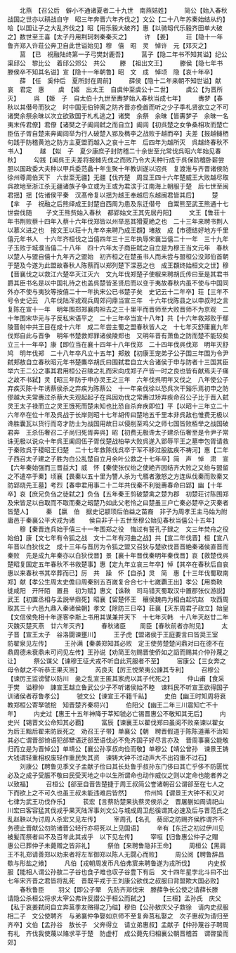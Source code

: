 <!-- { "loadSidebar": true } -->
　　北燕　【召公后　僻小不通诸夏者二十九世　南燕姞姓】
　　简公【始入春秋　战国之世亦以耕战自守　昭三年奔晋六年齐伐之】文公【二十八年苏秦始结从约】哙【以国让子之大乱齐伐之】昭【用乐毅大破齐】惠【以骑刼代乐毅齐田单大破之】数世至王喜【太子丹用荆轲刺秦秦灭之】
　　许　【姜】
　　荘【隐十一年鲁齐郑入许荘公奔卫自此世谥始见】穆　僖　昭　灵　悼许　元【邓灭之】
　　莒　【已　祝融陆终第一子弓樊封鹿吾】
　　莒子【隐二年书不知其谥】纪公　渠邱公　黎比公　着邱公郊公　共公
　　滕　【祖出文王】
　　滕侯【隐七年书滕侯卒不知其名谥】宣【隐十一年朝鲁】昭　文　成　悼顷　隐【哀十年卒】
　　薛　【任　奚仲后　夏所封在周前】
　　薛侯【隐十二年来朝不知世谥】献　哀　君定　惠
　　虞　【姬　出太王　自虞仲至虞公十二世】
　　虞公【为晋所灭】
　　呉　【姫　子　自太伯十九世至夀梦始入春秋当成七年】
　　夀梦【春秋以其僣号而狄之　时中国无伯钟离之防齐晋亦俛首而听之少子季札贤欲立之不可诸樊余祭余昧以次立欲致国于札札逃之】诸樊　余祭　余昧【皆夀梦子　余昧一名夷末传君僚】君僚【诸樊之子阖闾弑之而自立】阖闾【初呉楚之女争桑相攻而楚亡臣伍子胥自楚来奔阖闾举为行人破楚入郢及檇李之战败于越而卒】夫差【报越雠栖句践于防稽黄池之防方主夏盟而越入之哀十三年　后四年为越所灭　呉越终春秋不书人】
　　越　【姒　子　夏少康庶子封防稽二十余世至允常伐呉昭六年始见春秋】
　　勾践【闻呉王夫差将报雠先伐之而败乃令大夫种行成于呉保防稽卧薪尝胆以国政委大夫种以甲兵委范蠡十年生聚十年教训遂以沼呉　复渡淮与齐晋诸侯防徐州尊周伯天下　六世至无疆】无疆【伐齐楚　周显王四十六年楚威王大败越尽取呉故地至浙江杀无疆诸族子争立或为王或为君滨于江南海上朝服于楚　后七世至闽君揺】揺【佐诸侯平秦　汉髙帝复以揺为越王奉越后东越闽君皆其后】
　　楚　【芈　子　祝融之后熊绎成王封楚自西周为患及东迁僣号　自鬻熊至武王熊通十七世尝伐随
　　子文王熊赀始入春秋　都郢始文王其先居丹阳】
　　文王【鲁荘十年书荆败蔡十四年入蔡十六年伐郑皆以州举恶其猾夏絶之也　二十三年来聘书荆人以慕义进之也　按文王以荘十九年卒来聘乃成王頵】堵敖　成【市德结好地方千里　僖元年书人　十六年齐桓伐之当僖四年三十三年执辱宋襄当僖二十一年　三十九年子玉败于城濮当僖二十八年　四十六年太子商臣弑之自立是为穆王当文元年　春秋以楚人与盟自僖十九年齐之盟始　初齐桓之在楚虽书人而未尝与盟桓公没郑伯首朝于楚及今遂为此盟故春秋人陈蔡而以郑列楚下深恶之也　成王頵终始桓文之世】穆【晋襄伐之以救江六楚卒灭江灭六　文九年伐郑楚子使椒来聘胡氏传曰至是其君书爵其臣书名是以中国礼待之也盖呉楚皆圣贤后而以变于夷故春秋内虽不使与中国同外亦不使与夷狄等按僖二十一年执宋公已书楚子矣　史记云十二年卒】荘【三年不号令史记云　八年伐陆浑戎观兵周郊问鼎当宣三年　十六年伐陈县之以申叔时之言复陈在宣十一年　明年围郑郑襄肉袒去之三十里平而晋师至大败晋师不为京观　二十年围宋华元与子反私宋语平之　二十三年卒当宣十八年】共【十六年救郑败于鄢陵晋射中共王目在成十六年　成二年尝主蜀之盟春秋皆人之　十七年灭舒庸襄九年伐郑自此与晋争　明年书楚救郑罪诸侯陵郑也　又明年晋有萧鱼之防而楚不能较矣　立三十一年卒】康【即位当在襄十四年十八年伐郑　二十四年伐呉伐郑　明年灭舒鸠　明年伐郑　二十八年卒凡立十五年】郏敖【初康王宠弟子公子围三年围为令尹弑郏敖自立春秋昭元年书楚麋卒胡氏曰围弑君自立大合诸侯于申与防者十三国其臣举六王二公之事其君用桓公召陵之礼而宋向戌郑子产皆一时之良也皆有献焉夫子痛之故不书弑】灵【昭三年防于申亦灵王之三年　六年伐呉明年又伐之　八年使公子弃疾灭陈十年诱蔡侯杀之弃疾为陈蔡公　十一年亲伐徐以恐呉次干谿乐焉初申之防僇越大夫常夀过杀蔡大夫观起起子在呉因劝伐之常夀过矫弃疾命召公子比于晋入弑灵王太子禄而立之灵王饿死而楚未知也比恐自杀弃疾即位】平【以昭十三年立二十六年卒在位十年及呉战于长岸则昭十七年胡传曰楚地五千里本非呉敌也惟费无极以谗胜囊瓦以货行而竒才防士为战国用故日以侵削至鸡父之师七国皆败栢举之战国破君奔　王杀伍奢召二子尚归死胥奔呉】昭【初费无极谗太子建杀伍奢至是令尹子常诛无极以说众十年呉王阖闾伍子胥伐楚战柏举大败呉遂入郢辱平王之墓申包胥请救于秦败呉于稷昭王归楚　二十七年救陈伐呉卒于军不移过股肱疾不祷河】惠【二年子西召太子建之子胜为白公乱楚自立月余叶公救之十七年卒】简　声　悼　肃　宣【六年秦始强而三晋益大】威　怀【秦使张仪绐之使絶齐因结齐大败之又绐与盟留之不遣卒于秦】顷襄【畏秦以五十里为讐人杀为弋鴈者激怒之方连纵伐秦而败秦又防郢烧先王墓】考烈【春申君用事二十二年共伐秦不利徙夀春命曰郢】幽【十年卒】哀【庶兄负刍之徒弑之】负刍【五年秦王剪破楚禽之楚为郡　初楚荘讨陈围郑及宋皆足以自取而不取而秦之刼楚乃如此父老怜之曰楚虽三户亡秦必楚卒之灭秦者皆楚人】
　　秦　【嬴　伯　据史记颛顼后伯益之苗裔　非子为周孝王主马始为附庸邑于秦襄公平犬戎为诸
　　侯自非子十五世至穆公始见春秋当僖公十五年】
　　穆【秦晋连兵始于僖三十一年围郑之役　悔过有誓孔子録之　文三年焚舟之役始伯】康【文七年有令狐之战　文十二年有河曲之战】共【宣二年伐晋】桓【宣八年晋以白狄伐之　成十三年与晋厉为令狐之盟又召狄与楚欲伐晋晋絶秦诸侯直晋而秦败　先是成九年秦亦以白狄伐晋】景【襄十年晋伐秦明年秦伐晋】哀【救楚伐呉楚昭复国定五年春秋不书救楚事】惠【定九年立哀三年卒】悼【其卒在春秋后自哀惠以来春秋书其卒葬而已】厉　共　躁　怀【自杀】灵　简　惠【十三年伐蜀取南郑】献【孝公生周太史儋曰周秦别五百嵗复合合七十七嵗覇王出】孝公【用商鞅　徙咸阳　开阡陌　置县　初为赋】惠文【诛鞅　司马错灭蜀取汉中置郡张仪游説】武王【初置丞相与孟説举鼎死】昭襄【留楚怀王　穰侯魏冉为相白起坑赵　攻西周取其三十六邑九鼎入秦诸侯朝】孝文【除防三日卒】荘襄【灭东周君子政立】始皇【文信侯免相十年逐客李斯上书用其谋兼并天下　十七年灭韩　十八年灭赵廿二年灭魏灭楚灭燕　廿六年灭齐】
　　春秋诸臣
　　周臣【春秋前者亦附见】
　　太子晋【宣王太子　谷洛闘谏壅川】
　　王子虎【盟诸侯于王庭要言曰皆奨王室　防翟泉见左传】
　　王孙满【秦袭郑知其必败　定王使劳楚楚问鼎对曰在德不在鼎周德未衰鼎未可问见左传】王孙说【劝简王勿赐晋使侨如之謟而赐其介仲孙蔑之让】
　　祭公谋父【谏穆王征犬戎不听自此荒服者不至】
　　宻康公【三女奔之母令献之不听恭王果灭宻】
　　芮良夫【厉王悦荣夷公諌其专利】
　　召穆公【谏厉王监谤譬以防川　彘之乱宣王匿其家虎以其子代死之】
　　仲山甫【食采于樊　谥穆仲　諌宣王越立鲁武公少子不听诸侯始不睦　谏料民不听宣王欲得国子训诸侯者荐鲁孝公】
　　虢文公【谏宣王不籍千畆】
　　史伯【幽王时知周将衰教郑桓公寄孥虢桧　知晋楚齐秦将兴】
　　伯阳父【幽王二年三川震知亡不十年】
　　内史过【惠王十五年神降于莘知虢必亡锡晋惠公不敬知其无后】
　　内史兴【锡晋文公命知其必覇】
　　富辰【谏襄王以翟伐郑曰虽阅不败亲谏以翟女为后王黜后翟来防辰死之　劝召王子带】单襄公【朝　聘晋假道于陈陈道茀不治知其必亡谓晋郤锜语犯郤犫语迂郤至语伐必不免齐国子好尽言亦及　晋周事襄公能敬归而立是为晋悼公】单靖公【襄公孙享叔向俭而敬】单穆公【靖公曾孙　谏景王铸大钱谓轻重相权废轻作重民失其资　谏铸大钟不过动声大不出钧重不过石】
　　刘康公【聘鲁见季文子孟献子俭曰其长处鲁乎叔孙东门侈曰其亡乎侈不防匮忧必及之成子受脤不敬曰民受天地之中以生所谓命也动作威仪之则以定命也能者养之以致福】
　　召桓公【郤至自晋告楚捷于周王叔简公誉诸朝召公谓郤至在七人之下而欲上之不可久也虽王叔未能违难后皆然】
　　伶州鸠【谓景王大钟不和又对七律为武王功伐作乐】
　　苌宏【言蔡防楚果执蔡灵侯杀之　晋屠蒯如周请祀山川宏曰客容猛其伐戎乎果灭陆浑事刘文公与城成周卫彪徯谓其必速及后与晋范氏之乱赵鞅以为讨周人杀宏又见左传】
　　宰周孔【名孔　葵邱之防赐齐侯胙谓齐不务德止晋献公勿防诸晋公轻行亦将死以上见国语】
　　辛有【东迁之初过伊川见被髪而祭者曰不及百年此其戎乎　以下见左传】
　　宰咺【归鲁惠公仲子之赗　惠公已葬仲子未薨赠之皆非礼】
　　祭伯【来聘鲁隐非王命】
　　周桓公【黑肩　王不礼郑请善郑以劝来者将左军御郑以陈人无闘心而败】
　　周公阅【聘鲁辞昌歜与形盐之飨】
　　凡伯【戎朝周发币凡伯弗賔来聘鲁遂为戎所伐】
　　内史叔服【能相人谓公孙敖二子谷也食子难也収子谷豊下有后　文十四年星孛北斗曰不出七年宋齐晋之君皆将乱死　晋既平戎于王刘康公欲伐之叔服曰背盟欺大国必败】
　　春秋鲁臣
　　羽父【即公子翚　先防齐郑伐宋　滕薛争长公使之请薛长滕　请隐公杀桓公将求太宰公弗许反譛公于桓公而弑之】
　　【三桓】孟孙氏　庆父【私于哀姜弑闵自立奔莒季友赂得之乃缢】穆伯【公孙敖庆父子救徐　请内史叔服相二子　文公使聘齐　与弟襄仲争娶如京师不至复奔莒私娶之　次子惠叔为请归至齐卒】文伯【孟孙谷　敖长子　父奔得立　请立弟惠叔】孟献子【仲孙蔑谷子聘周有礼　齐伐我使蔑以赂求平于楚　防虚朾　成公薨先归相襄公朝晋稽首　谓啓蛰而郊】
